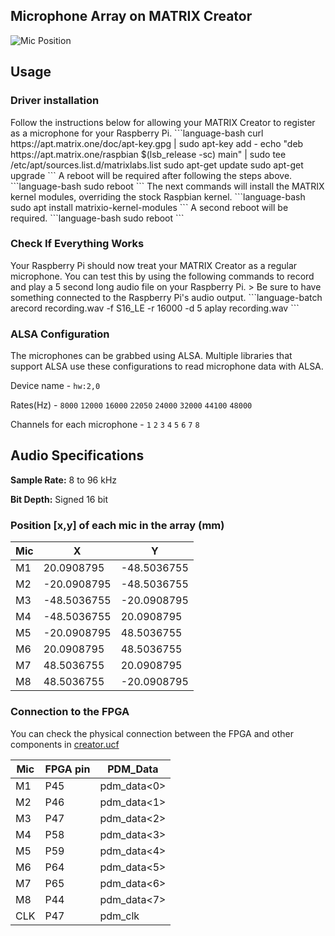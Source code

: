 ## Microphone Array on MATRIX Creator
![Mic Position](../img/mic_creator_position.png)

## Usage
<h3 style="padding-top:0;">Driver installation</h3>
Follow the instructions below for allowing your MATRIX Creator to register as a microphone for your Raspberry Pi.
```language-bash
curl https://apt.matrix.one/doc/apt-key.gpg | sudo apt-key add -
echo "deb https://apt.matrix.one/raspbian $(lsb_release -sc) main" | sudo tee /etc/apt/sources.list.d/matrixlabs.list
sudo apt-get update
sudo apt-get upgrade
```
A reboot will be required after following the steps above.
```language-bash
sudo reboot
```
The next commands will install the MATRIX kernel modules, overriding the stock Raspbian kernel.
```language-bash
sudo apt install matrixio-kernel-modules
```
A second reboot will be required.
```language-bash
sudo reboot
```
<h3 style="padding-top:0;">Check If Everything Works</h3>
Your Raspberry Pi should now treat your MATRIX Creator as a regular microphone. You can test this by using the following commands to record and play a 5 second long audio file on your Raspberry Pi.
> Be sure to have something connected to the Raspberry Pi's audio output.
```language-batch
arecord recording.wav -f S16_LE -r 16000 -d 5
aplay recording.wav
```

<h3 style="padding-top:0;">ALSA Configuration</h3>
The microphones can be grabbed using ALSA. Multiple libraries that support ALSA use these configurations to read microphone data with ALSA.

Device name - `hw:2,0`

Rates(Hz) - `8000` `12000` `16000` `22050` `24000` `32000` `44100` `48000`

Channels for each microphone - `1` `2` `3` `4` `5` `6` `7` `8`

## Audio Specifications

**Sample Rate:** 8 to 96 kHz

**Bit Depth:** Signed 16 bit

<h3 style="padding-top:0;">Position [x,y] of each mic in the array (mm)</h3>

| Mic  |      X      |      Y      |  
| ---- | ----------- | ----------- |  
|  M1  |  20.0908795 | -48.5036755 |
|  M2  | -20.0908795 | -48.5036755 |
|  M3  | -48.5036755 | -20.0908795 |
|  M4  | -48.5036755 |  20.0908795 |
|  M5  | -20.0908795 |  48.5036755 |
|  M6  |  20.0908795 |  48.5036755 |
|  M7  |  48.5036755 |  20.0908795 |
|  M8  |  48.5036755 | -20.0908795 |

<h3 style="padding-top:0;">Connection to the FPGA</h3>

You can check the physical connection between the FPGA and other components in 
<a href="https://github.com/matrix-io/matrix-creator-fpga/blob/master/creator_core/creator.ucf" target="_blank">creator.ucf</a>

| Mic  |   FPGA pin  |   PDM_Data  |  
| ---- | ----------- | ----------- |  
|  M1  |     P45     | pdm_data<0> |
|  M2  |     P46     | pdm_data<1> |
|  M3  |     P47     | pdm_data<2> |
|  M4  |     P58     | pdm_data<3> |
|  M5  |     P59     | pdm_data<4> |
|  M6  |     P64     | pdm_data<5> |
|  M7  |     P65     | pdm_data<6> |
|  M8  |     P44     | pdm_data<7> |
|  CLK |     P47     | pdm_clk     |
